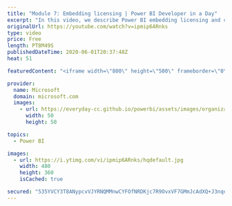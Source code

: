 ```yaml
---
title: "Module 7: Embedding licensing | Power BI Developer in a Day"
excerpt: "In this video, we describe Power BI embedding licensing and compare different products. You’ll also learn about licensing guidance.  This is video 19 of 20.    Please note: licensing information is current at the time of recording, which was May 2020   The Power BI Developer in a Day online course empowers you as an"
originalUrl: https://youtube.com/watch?v=ipmip6ARnks
type: video
price: Free
length: PT8M49S
publishedDateTime: 2020-06-01T20:37:48Z
heat: 51

featuredContent: "<iframe width=\"800\" height=\"500\" frameborder=\"0\" src=\"https://www.youtube.com/embed/ipmip6ARnks\" allow=\"accelerometer; autoplay; encrypted-media; gyroscope; picture-in-picture\" allowfullscreen></iframe>"

provider:
  name: Microsoft
  domain: microsoft.com
  images:
    - url: https://everyday-cc.github.io/powerbi/assets/images/organizations/microsoft.com-50x50.jpg
      width: 50
      height: 50

topics:
  - Power BI

images:
  - url: https://i.ytimg.com/vi/ipmip6ARnks/hqdefault.jpg
    width: 480
    height: 360
    isCached: true

secured: "535YVCY3T8ANypcvVJYRNQMMnwCYFOfNRDKjc7R9OvxVF7GMmJcAdXQ+J3nqeE1t6xAJg/PL33UDQcPp4jnjDmBbY67tUa4fAIF6Xf2ATeAcZ6DJ8Iv0fcNnkFDRU3D1WoE8XPfhAGIuqMeP6GPu7S/FyJS0H9yniHl7zHdP+aYK96j1QPYau52qD6racH5nUYCMEUz2GSWqeeyJCyjzAhvX3rspfneFPlx+YNTEyP5lId3Ujr6P4WiRVbQDmceb7szGpwsC9WAzl/HUI/8I8UeNVz6deYREsfyevN0reYfYLCwfDdIe+TjTRHY+oUU4HzF0jmS9wKAdrkUIysVrQ5DNkvLUYb6ptqLEVis/XP6GTCzf4WriTnE09+jWt6Ld6PfwrKQ/e6H8Wo/CzGtggQEU2GSmggKuDR7Hsm2TKf8=;Juz2gaZby1D+sfrbH/6Fcw=="
---
```


